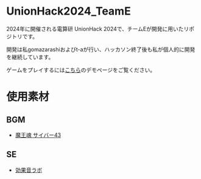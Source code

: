 # UnionHack2024_TeamE
2024年に開催される電算研 UnionHack 2024で、チームEが開発に用いたリポジトリです。

開発は私gomazarashiおよびt-aが行い、ハッカソン終了後も私が個人的に開発を継続しています。

ゲームをプレイするには[こちら](https://gomazarashi.github.io/UnionHack2024_TeamE/)のデモページをご覧ください。

# 使用素材
## BGM
- [魔王魂 サイバー43](https://maou.audio/bgm_cyber43/)
## SE
- [効果音ラボ](https://soundeffect-lab.info/sound/battle/)

